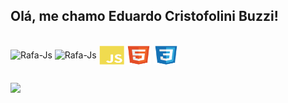 ## Olá, me chamo Eduardo Cristofolini Buzzi!



<div style="display: inline_block"><br>

<img align="center" alt="Rafa-Js" height="30" width="40" src="camo.githubusercontent.com/815cead6ca849d7e7b98a49f035701769f1e1ac04d7fa8695681917676aeb2c3/68747470733a2f2f63646e2e6a7364656c6976722e6e65742f67682f64657669636f6e732f64657669636f6e406c61746573742f69636f6e732f6a6176612f6a6176612d6f726967696e616c2d776f72646d61726b2e737667 https://share.google/2elZmBFdSjKnIuiog ">
  <img align="center" alt="Rafa-Js" height="30" width="40" src="https://img.shields.io/badge/Java-%23ED8B00.svg??style=for-the-badge&logo=openjdk&logoColor=white">
  <img align="center" alt="Rafa-Js" height="30" width="40" src="https://raw.githubusercontent.com/devicons/devicon/master/icons/javascript/javascript-plain.svg">
  <img align="center" alt="Rafa-HTML" height="30" width="40" src="https://raw.githubusercontent.com/devicons/devicon/master/icons/html5/html5-original.svg">
  <img align="center" alt="Rafa-CSS" height="30" width="40" src="https://raw.githubusercontent.com/devicons/devicon/master/icons/css3/css3-original.svg">

</div>
  
  ##
 
<div> 
  <a href="https://www.linkedin.com/in/eduardocristofolini/" target="_blank"><img src="https://img.shields.io/badge/-LinkedIn-%230077B5?style=for-the-badge&logo=linkedin&logoColor=white" target="_blank"></a> 
  
</div>
